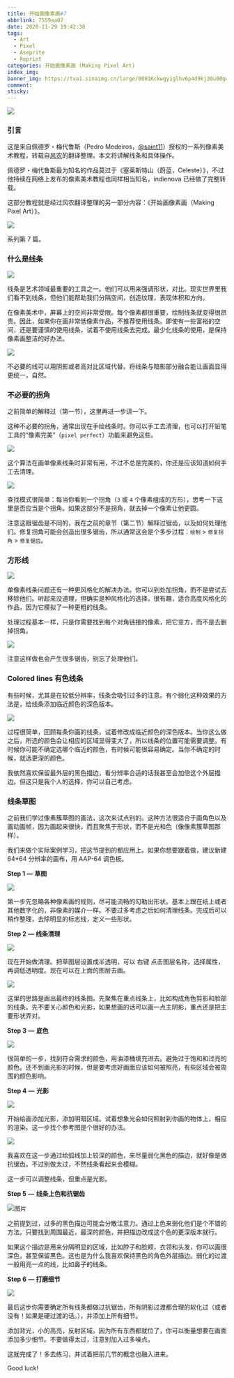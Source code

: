 ```yaml
---
title: 开始画像素画#7
abbrlink: 7559aa07
date: 2020-11-29 19:42:38
tags:
  - Art
  - Pixel
  - Aseprite
  - Reprint
categories: 开始画像素画 (Making Pixel Art)
index_img:
banner_img: https://tva1.sinaimg.cn/large/0081Kckwgy1glhv6p4d9kj30u00gwt9p.jpg
comment:
sticky:
---
```




![](https://tva1.sinaimg.cn/large/008eGmZEly1gn5zm7aw4aj31hc0u0jv1.jpg)

### 引言

这是来自佩德罗・梅代鲁斯（Pedro Medeiros，[@saint11](https://twitter.com/saint11)）授权的一系列像素美术教程，转载自[风农](https://indienova.com/u/fengnong)的翻译整理。本文将讲解线条和具体操作。

<!--more-->



佩德罗・梅代鲁斯最为知名的作品莫过于《塞莱斯特山（蔚蓝，Celeste）》，不过他持续在网络上发布的像素美术教程也同样相当知名，indienova 已经做了完整转载。

这部分教程就是经过风农翻译整理的另一部分内容：《开始画像素画（Making Pixel Art）》。

![](https://tva1.sinaimg.cn/large/0081Kckwgy1glhv8bd0hfj30u008c74z.jpg)


系列第 7 篇。

### 什么是线条

![](https://tva1.sinaimg.cn/large/0081Kckwgy1glhv89ju74j30ei0d812e.jpg)



线条是艺术领域最重要的工具之一。他们可以用来强调形状，对比。现实世界里我们看不到线条，但他们能帮助我们分隔空间，创造纹理，表现体积和方向。

在像素美术中，屏幕上的空间非常受限。每个像素都很重要，绘制线条就变得很昂贵。因此，如果你在画非常低像素作品，不推荐使用线条。即使有一些富裕的空间，还是要谨慎的使用线条，试着不使用线条去完成。最少化线条的使用，是保持像素画整洁的好办法。

![](https://mmbiz.qpic.cn/mmbiz_png/VZ8kwNia656nTI2LBj3suic8XQ4Ec2mDovDCt2BDcwjydRAsAavRfUE6DHsv5ia5XcbHnydHaaHo09AvG04kIS50Q/640?wx_fmt=png&wxfrom=5&wx_lazy=1&wx_co=1)



不必要的线可以用阴影或者高对比区域代替。将线条与暗影部分融合能让画面显得更统一，自然。

### 不必要的拐角

之前简单的解释过（第一节），这里再进一步讲一下。

这种不必要的拐角，通常出现在手绘线条时。你可以手工去清理，也可以打开铅笔工具的“像素完美”（`pixel perfect`）功能来避免这些。

![](https://tva1.sinaimg.cn/large/0081Kckwgy1glhv88tzipj309w05c741.jpg)



这个算法在画单像素线条时非常有用，不过不总是完美的，你还是应该知道如何手工去清理。

![](https://tva1.sinaimg.cn/large/0081Kckwgy1glhv8cjbhrj30a205p0jc.jpg)



查找模式很简单：每当你看到一个拐角（`3` 或 `4` 个像素组成的方形），思考一下这里是否应当是个拐角。如果这部分不是拐角，就去掉一个像素让他更圆。

注意这跟锯齿是不同的，我在之前的章节（第二节）解释过锯齿，以及如何处理他们。修复拐角可能会创造出很多锯齿，所以通常这会是个多步过程：`绘制` > `修复拐角` > `修复锯齿`。

### 方形线

![](https://mmbiz.qpic.cn/mmbiz_png/VZ8kwNia656nTI2LBj3suic8XQ4Ec2mDovZlINW3bgF8R1K5SK9yyhNaKCib7BiblqlicP8AkCzIBxyFMttmyIBNLKQ/640?wx_fmt=png&wxfrom=5&wx_lazy=1&wx_co=1)



单像素线条问题还有一种更风格化的解决办法。你可以到处加拐角，而不是尝试去移除他们。听起来没道理，但确实是种风格化的选择，很有趣，适合高度风格化的作品，因为它模拟了一种更粗的线条。

处理过程基本一样，只是你需要找到每个对角链接的像素，把它变方，而不是去删掉拐角。

![](https://tva1.sinaimg.cn/large/0081Kckwgy1glhv8a5yvaj309w05m0i1.jpg)

注意这样做也会产生很多锯齿，别忘了处理他们。

### Colored lines 有色线条

有些时候，尤其是在较低分辨率，线条会吸引过多的注意。有个弱化这种效果的方法是，给线条添加临近颜色的深色版本。

![](https://mmbiz.qpic.cn/mmbiz_png/VZ8kwNia656nTI2LBj3suic8XQ4Ec2mDov1liczK25ftiam3YsickNl5yTnNicL81HKl91snwwbw5s4XwAS1yrCib8lWA/640?wx_fmt=png&wxfrom=5&wx_lazy=1&wx_co=1)



过程很简单，回顾每条你画的线条，试着修改成临近颜色的深色版本。当你这么做之后，所选的颜色会让相应的区域显得变大了，所以线条的位置可能需要调整。有时候你可能不确定选哪个临近的颜色，有时候可能很容易确定。当你不确定的时候，就选更深的颜色。

我依然喜欢保留最外层的黑色描边，看分辨率合适的话我甚至会加倍这个外层描边。但这只是我个人的选择，你可以自己考虑。

### 线条草图

之前我们学过像素簇草图的画法，这次来试点别的。这种方法很适合于画角色以及画动画帧，因为画起来很快，而且聚焦于形状，而不是光和色（像像素簇草图那样）。

我们来做个实际案例学习，把这节提到的都应用上。如果你想要跟着做，建议新建 64*64 分辨率的画布，用 AAP-64 调色板。



**Step 1  — 草图**

![](https://tva1.sinaimg.cn/large/0081Kckwgy1glhv87ygl3j30fh078mwx.jpg)

第一步先忽略各种像素画的规则，尽可能流畅的勾勒出形状。基本上跟在纸上或者其他数字化的，非像素的媒介一样。不要过多考虑之后如何清理线条。完成后可以稍作整理，去除明显的标志线，定义一些形状。

**Step 2  — 线条清理**

![](https://tva1.sinaimg.cn/large/0081Kckwgy1glhvbdn60dj307j0770sh.jpg)



现在开始做清理。把草图层设置成半透明，可以 右键 点击图层名称，选择属性，再调低透明度。现在可以在上面的图层去画。

![](https://tva1.sinaimg.cn/large/0081Kckwgy1glhv8ao6foj30c007zq2q.jpg)

这里的思路是画出最终的线条图。先聚焦在重点线条上，比如构成角色剪影和脸部的线条。先不要关心颜色和光影，如果想画的话可以画一点主阴影，重点还是把主要形状弄对。



**Step 3  —  底色**

![](https://mmbiz.qpic.cn/mmbiz_png/VZ8kwNia656nTI2LBj3suic8XQ4Ec2mDovve85R4AL3Ns9CkkPy3GZ91D8PLYmrl3Sc3WztQWvgHOec9h0XZDLrg/640?wx_fmt=png&wxfrom=5&wx_lazy=1&wx_co=1)



很简单的一步，找到符合需求的颜色，用油漆桶填充进去。避免过于饱和和过亮的颜色。还不到画光影的时候，但是要考虑好画面应该如何被照亮，有些区域会被周围的颜色影响。



**Step 4  —  光影**

![](https://tva1.sinaimg.cn/large/0081Kckwgy1glhv88aqv3j307p077gld.jpg)



开始给画添加光影，添加明暗区域。试着想象光会如何照射到你画的物体上，相应的渲染。这一步找个参考图是个很好的办法。

![](https://tva1.sinaimg.cn/large/0081Kckwgy1glhvaibzjbj309z07h742.jpg)



我喜欢在这一步通过给弧线加上较深的颜色，来尽量弱化黑色的描边，就好像是做抗锯齿。不过别做太过，不然线条看起来会模糊。

这一步可以调整线条，但重点是光影。



**Step 5  —  线条上色和抗锯齿**

![图片](https://tva1.sinaimg.cn/large/0081Kckwgy1glhv8c2gduj307p07agld.jpg)



之前提到过，过多的黑色描边可能会分散注意力。通过上色来弱化他们是个不错的方法。只要找到周围最近，最深的颜色，并把描边改成这个色的更深版本就行。

如果这个描边是用来分隔明显的区域，比如脖子和脸颊，衣领和头发，你可以画很深色，甚至保留黑色。这也是为什么我喜欢保持黑色的角色外层描边。弱化的过渡一般用亮一点的线，比如鼻子的线条。



**Step 6  — 打磨细节**

![](https://tva1.sinaimg.cn/large/0081Kckwgy1glhvb2fvmtj307t076t8h.jpg)



最后这步你需要确定所有线条都做过抗锯齿，所有阴影过渡都合理的软化过（或者没有！如果是硬过渡的话。），并添加上所有细节。

添加背光，小的高亮，反射区域。因为所有东西都就位了，你可以衡量想要在画面添加多少细节。不要做得太过，注意别加入过多噪点。

这就完成了！多去练习，并试着把前几节的概念也融入进来。

Good luck!

